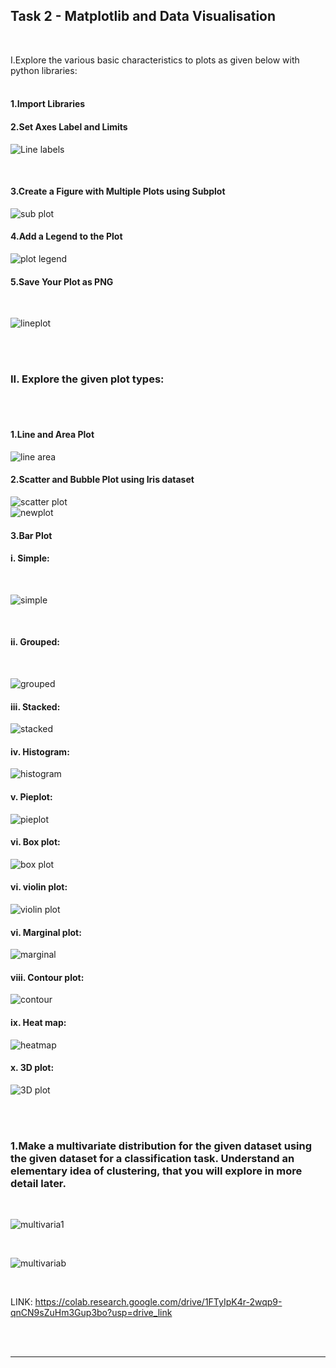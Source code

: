 
## **Task 2 - Matplotlib and Data Visualisation**
<br />



I.Explore the various basic characteristics to plots as given below with python libraries:
<br /><br />
#### 1.Import Libraries


#### 2.Set Axes Label and Limits


![Line  labels](https://github.com/HemaShenoy/images/assets/122464897/2c4837b1-e98d-4f79-a20c-c66a223cf404)

<br />

#### 3.Create a Figure with Multiple Plots using Subplot<br />

![sub plot ](https://github.com/HemaShenoy/images/assets/122464897/590cf98f-91d2-4df5-bdf2-440c4e427e5f)
<br />

#### 4.Add a Legend to the Plot<br />

![plot  legend](https://github.com/HemaShenoy/images/assets/122464897/d12dcfb8-0e70-4c6a-a3a1-61f6cc52b6f4)
<br />

#### 5.Save Your Plot as PNG
<br />

![lineplot ](https://github.com/HemaShenoy/images/assets/122464897/11c54ce8-e8e0-4b21-9978-cbd04b6114dd)

<br />
<br />

### II. Explore the given plot types:
<br /><br />

#### 1.Line and Area Plot
![line  area ](https://github.com/HemaShenoy/images/assets/122464897/82ee9fc9-6630-4578-976b-e5e4202ead2e)
<br />

#### 2.Scatter and Bubble Plot using Iris dataset<br />

![scatter plot ](https://github.com/HemaShenoy/images/assets/122464897/a201153f-3731-4265-8dcc-2bbe7715baee)
<br />
![newplot](https://github.com/HemaShenoy/images/assets/122464897/64f2ca3f-42c9-46a4-a4e9-597eec734657)
<br />

#### 3.**Bar Plot**<br />
   ####  i. Simple:
<br />

![simple](https://github.com/HemaShenoy/images/assets/122464897/2b19457b-ce0e-4edd-970a-e75dfec5abbd)

<br />

#### ii. Grouped:

<br />

![grouped ](https://github.com/HemaShenoy/images/assets/122464897/cbce8412-f2de-4bd3-b7a7-fe2edec4d08f)
   <br />
#### iii. Stacked:<br />
![stacked](https://github.com/HemaShenoy/images/assets/122464897/6b17849a-1739-41c0-87d4-de4565cb9f54)
<br />
#### iv. Histogram:<br />

![histogram](https://github.com/HemaShenoy/images/assets/122464897/0249db7f-15cc-42e3-955f-4fdd73814880)
<br />
#### v. Pieplot:<br />

![pieplot](https://github.com/HemaShenoy/images/assets/122464897/ddd4a181-9c43-4743-8aa6-83fa0940508e)
<br />
#### vi. Box plot:<br />

![box plot](https://github.com/HemaShenoy/images/assets/122464897/f492e3ad-849e-425c-9eb0-972d3c9e11c5)
<br />
#### vi. violin plot:<br />

![violin plot](https://github.com/HemaShenoy/images/assets/122464897/4f1ce711-f6ea-4899-ab27-3ce9a48088f6)
<br />
#### vi. Marginal plot:<br />
![marginal ](https://github.com/HemaShenoy/images/assets/122464897/778f258d-d213-4f6f-9c49-cdf573a4f71a)
<br />
#### viii. Contour plot:<br />

![contour](https://github.com/HemaShenoy/images/assets/122464897/72d792b0-9750-4c6f-ac08-7d183e062b3c)
<br />
#### ix. Heat map:<br />

![heatmap](https://github.com/HemaShenoy/images/assets/122464897/547fe20c-069b-4e9b-843a-e6ab2ba86481)
<br />

#### x. 3D plot:<br />


![3D plot](https://github.com/HemaShenoy/images/assets/122464897/5ac44853-2655-4c6a-beac-b37120ecb5be)

<br />
<br />

### 1.Make a multivariate distribution for the given dataset using the given dataset for a classification task. Understand an elementary idea of clustering, that you will explore in more detail later.

<br />

![multivaria1](https://github.com/HemaShenoy/images/assets/122464897/48924855-9b4a-4edb-bde7-94ec99ed770e)

<br />

![multivariab](https://github.com/HemaShenoy/images/assets/122464897/0ae175b9-ecbb-48f1-8cfe-42b6e06e7b4e)

<br />

LINK:  https://colab.research.google.com/drive/1FTyIpK4r-2wqp9-qnCN9sZuHm3Gup3bo?usp=drive_link

<br />
<br />

---

